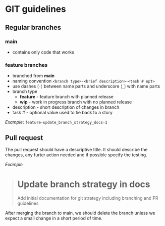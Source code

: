 # GIT guidelines

## Regular branches

### main
- contains only code that works

### feature branches
- branched from **main**
- naming convention `<branch type>-<brief description>-<task # opt>`
- use dashes (`-`) between name parts and underscore (`_`) with name parts
- branch type
    - **feature** - feature branch with planned release
    - **wip** - work in progress branch with no planned release
- description - short description of changes in branch
- task # - optional value used to tie back to a story

*Example*: `feature-update_branch_strategy_docs-1`

## Pull request
The pull request should have a descriptive title. It should describe the changes, any furter action needed and if possible specify the testing.

*Example*
> # Update branch strategy in docs
> Add initial documentation for git strategy including branching and PR guidelines


After merging the branch to main, we should delete the branch unless we expect a small change in a short period of time.
